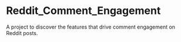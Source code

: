 # Reddit_Comment_Engagement
A project to discover the features that drive comment engagement on Reddit posts.
